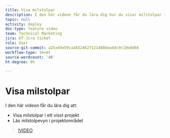 ```yaml
---
title: Visa milstolpar
description: I den här videon får du lära dig hur du visar milstolpar i ett projekt, och hur du använder milstolpevyn i projektområdet.
topic: null
activity: deploy
doc-type: feature video
team: Technical Marketing
jira: KT-Jira ticket
role: User
source-git-commit: a25a49e59ca483246271214886ea4dc9c10e8d66
workflow-type: tm+mt
source-wordcount: '46'
ht-degree: 0%

---
```


# Visa milstolpar

I den här videon får du lära dig att:

* Visa milstolpar i ett visst projekt
* Läs milstolpevyn i projektområdet

>[!VIDEO](https://video.tv.adobe.com/v/335206/?quality=12&learn=on)
